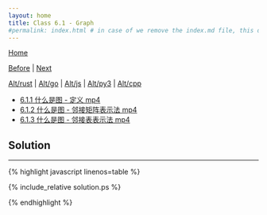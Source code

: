 ```yaml
---
layout: home
title: Class 6.1 - Graph
#permalink: index.html # in case of we remove the index.md file, this doc will be the index page
---
```


<div class="row">
<div class="columnStmt" markdown="1">

[Home](./README.md)

[Before](./class-5.4.md) | [Next](./class-6.2.md)

[Alt/rust](./Alt_rust/README.md) | [Alt/go](./Alt_c/README.md) | [Alt/js](./Alt_js/README.html) | [Alt/py3](./Alt_py3/README.md) | [Alt/cpp](./Alt_cpp/README.md) 

-   [6.1.1 什么是图 - 定义 mp4](https://data-structure.s3.us-west-1.amazonaws.com/6_%E7%AC%AC%E5%85%AD%E8%AE%B2+%E5%9B%BE%EF%BC%88%E4%B8%8A%EF%BC%89%5B%E9%99%88%E8%B6%8A%5D/6.1.1+%E4%BB%80%E4%B9%88%E6%98%AF%E5%9B%BE+-+%E5%AE%9A%E4%B9%89(8%EF%BC%9A20)_Hd.mp4)
-   [6.1.2 什么是图 - 邻接矩阵表示法 mp4](https://data-structure.s3.us-west-1.amazonaws.com/6_%E7%AC%AC%E5%85%AD%E8%AE%B2+%E5%9B%BE%EF%BC%88%E4%B8%8A%EF%BC%89%5B%E9%99%88%E8%B6%8A%5D/6.1.2+%E4%BB%80%E4%B9%88%E6%98%AF%E5%9B%BE+-+%E9%82%BB%E6%8E%A5%E7%9F%A9%E9%98%B5%E8%A1%A8%E7%A4%BA%E6%B3%95(9%EF%BC%9A58)_Hd.mp4)
-   [6.1.3 什么是图 - 邻接表表示法 mp4](https://data-structure.s3.us-west-1.amazonaws.com/6_%E7%AC%AC%E5%85%AD%E8%AE%B2+%E5%9B%BE%EF%BC%88%E4%B8%8A%EF%BC%89%5B%E9%99%88%E8%B6%8A%5D/6.1.3+%E4%BB%80%E4%B9%88%E6%98%AF%E5%9B%BE+-+%E9%82%BB%E6%8E%A5%E8%A1%A8%E8%A1%A8%E7%A4%BA%E6%B3%95(5%EF%BC%9A44)_Hd.mp4)



</div>
<div class="columnSol" markdown="1">

## Solution
------

{% highlight javascript linenos=table %}

{% include_relative solution.ps %}

{% endhighlight %}

</div>
</div>
